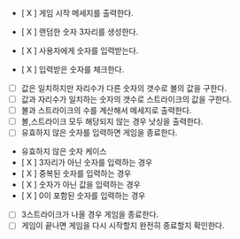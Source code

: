 - [ X ] 게임 시작 메세지를 출력한다.
- [ X ] 랜덤한 숫자 3자리를 생성한다.
- [ X ] 사용자에게 숫자를 입력받는다.

- [ X ] 입력받은 숫자를 체크한다.
- [ ] 값은 일치하지만 자리수가 다른 숫자의 갯수로 볼의 값을 구한다.
- [ ] 값과 자리수가 일치하는 숫자의 갯수로 스트라이크의 값을 구한다.
- [ ] 볼과 스트라이크의 수를 계산해서 메세지로 출력한다.
- [ ] 볼,스트라이크 모두 해당되지 않는 경우 낫싱을 출력한다.
- [ ] 유효하지 않은 숫자를 입력하면 게임을 종료한다.

- 유효하지 않은 숫자 케이스
- [ X ] 3자리가 아닌 숫자를 입력하는 경우
- [ X ] 중복된 숫자를 입력하는 경우
- [ X ] 숫자가 아닌 값을 입력하는 경우
- [ X ] 0이 포함된 숫자를 입력하는 경우

- [ ] 3스트라이크가 나올 경우 게임을 종료한다.
- [ ] 게임이 끝나면 게임을 다시 시작할지 완전히 종료할지 확인한다.
